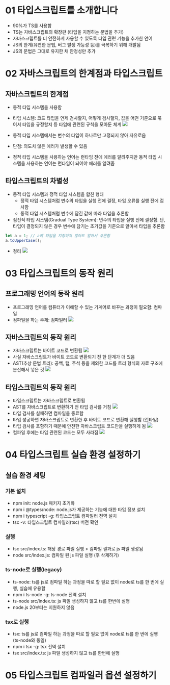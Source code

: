 
# 01 타입스크립트를 소개합니다
- 90%가 TS를 사용함
- TS는 자바스크립트의 확장판 (타입을 지정하는 문법을 추가)
- 자바스크립트를 더 안전하게 사용할 수 있도록 타입 관련 기능을 추가한 언어
- JS의 한계(유연한 문법, 버그 발생 가능성 등)를 극복하기 위해 개발됨
- JS의 문법은 그대로 유지한 채 안정성만 추가


# 02 자바스크립트의 한계점과 타입스크립트
## 자바스크립트의 한계점
- 동적 타입 시스템을 사용함
- 타입 시스템: 코드 타입을 언제 검사할지, 어떻게 검사할지, 값을 어떤 기준으로 묶어서 타입을 규정할지 등 타입에 관련된 규칙을 모아둔 체계
![](https://i.imgur.com/lp0o3vM.png)


- 동적 타입 시스템에서는 변수의 타입이 하나로만 고정되지 않아 자유로움
- 단점: 의도치 않은 에러가 발생할 수 있음
- 정적 타입 시스템을 사용하는 언어는 런타임 전에 에러를 알려주지만 동적 타입 시스템을 사용하는 언어는 런타임이 되어야 에러를 알려줌

## 타입스크립트의 차별성
- 동적 타입 시스템과 정적 타입 시스템을 합친 형태
	- 정적 타입 시스템처럼 변수의 타입을 실행 전에 결정, 타입 오류를 실행 전에 검사함
	- 동적 타입 시스템처럼 변수에 담긴 값에 따라 타입을 추론함
- 점진적 타입 시스템(Gradual Type System): 변수의 타입을 실행 전에 결정함. 단, 타입이 결정되지 않은 경우 변수에 담기는 초기값을 기준으로 알아서 타입을 추론함
```ts
let a = 1; // a에 타입을 지정하지 않아도 알아서 추론함
a.toUpperCase();
```
- 정리
![](https://i.imgur.com/pasz4eD.png)



# 03 타입스크립트의 동작 원리
## 프로그래밍 언어의 동작 원리
- 프로그래밍 언어를 컴퓨터가 이해할 수 있는 기계어로 바꾸는 과정이 필요함: 컴파일
- 컴파일을 하는 주체: 컴파일러
![](https://i.imgur.com/MEFBtL9.png)

## 자바스크립트의 동작 원리
- 자바스크립트는 바이트 코드로 변환됨
![](https://i.imgur.com/OqC3iC9.png)
- 사실 자바스크립트가 바이트 코드로 변환되기 전 한 단계가 더 있음
- AST(추상 문법 트리): 공백, 탭, 주석 등을 제외한 코드를 트리 형식의 자료 구조에 분산해서 넣은 것
![](https://i.imgur.com/VOxvJ8W.png)

## 타입스크립트의 동작 원리
- 타입스크립트는 자바스크립트로 변환됨
- AST를 자바스크립트로 변환하기 전 타입 검사를 거침
![](https://i.imgur.com/egJMvpZ.png)
- 타입 검사를 실패하면 컴파일을 종료함
- 타입 성공하면 자바스크립트로 변환한 후 바이트 코드로 변환해 실행함 (런타임)
- 타입 검사를 포함하기 때문에 안전한 자바스크립트 코드만을 실행하게 됨
![](https://i.imgur.com/rp1Y614.png)
- 컴파일 후에는 타입 관련된 코드는 모두 사라짐
![](https://i.imgur.com/AmLdiqj.png)


# 04 타입스크립트 실습 환경 설정하기
## 실습 환경 세팅
### 기본 설치
- npm init: node.js 패키지 초기화
- npm i @types/node: node.js가 제공하는 기능에 대한 타입 정보 설치
- npm i typescript -g: 타입스크립트 컴파일러 전역 설치
- tsc -v: 타입스크립트 컴파일러(tsc) 버전 확인
### 실행
- tsc src/index.ts: 해당 경로 파일 실행 > 컴파일 결과로 js 파일 생성됨
- node src/index.js: 컴파일 된 js 파일 실행 (후 삭제하기)
### ts-node로 실행(legacy)
- ts-node: ts를 js로 컴파일 하는 과정을 따로 할 필요 없이 node로 ts를 한 번에 실행, 실습에 유용함
- npm i ts-node -g: ts-node 전역 설치
- ts-node src/index.ts: js 파일 생성하지 않고 ts를 한번에 실행
- node.js 20부터는 지원하지 않음
### tsx로 실행
 - tsx: ts를 js로 컴파일 하는 과정을 따로 할 필요 없이 node로 ts를 한 번에 실행 (ts-node와 동일)
- npm i tsx -g: tsx 전역 설치
- tsx src/index.ts: js 파일 생성하지 않고 ts를 한번에 실행


# 05 타입스크립트 컴파일러 옵션 설정하기
